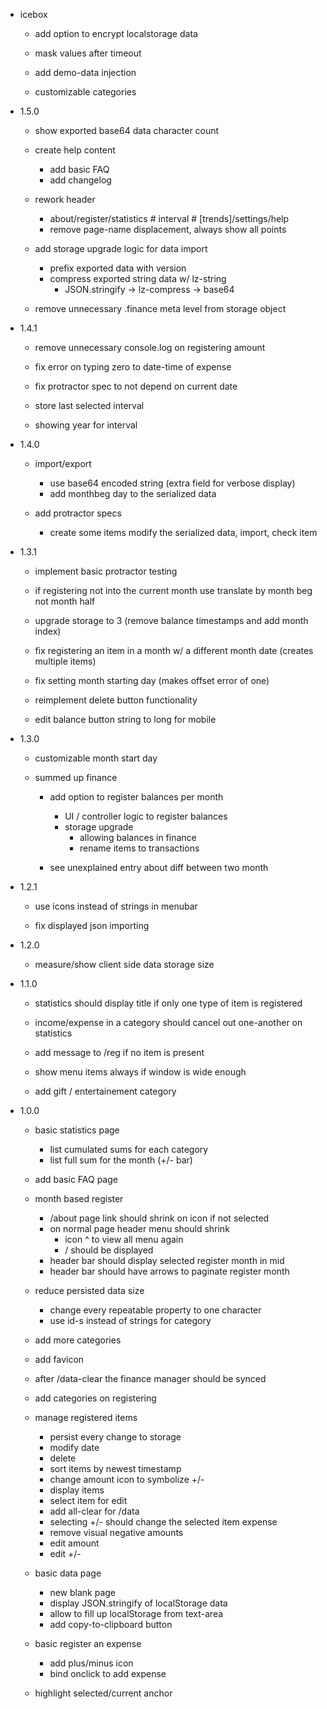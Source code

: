 - icebox
  - add option to encrypt localstorage data

  - mask values after timeout

  - add demo-data injection

  - customizable categories

+ 1.5.0
  + show exported base64 data character count

  + create help content
    + add basic FAQ
    + add changelog

  + rework header
    + about/register/statistics # interval # [trends]/settings/help
    + remove page-name displacement, always show all points

  + add storage upgrade logic for data import
    + prefix exported data with version
    + compress exported string data w/ lz-string
      + JSON.stringify -> lz-compress -> base64

  + remove unnecessary .finance meta level from storage object

+ 1.4.1
  + remove unnecessary console.log on registering amount

  + fix error on typing zero to date-time of expense

  + fix protractor spec to not depend on current date

  + store last selected interval

  + showing year for interval

+ 1.4.0
  + import/export
    + use base64 encoded string (extra field for verbose display)
    + add monthbeg day to the serialized data

  + add protractor specs
    + create some items modify the serialized data, import, check item

+ 1.3.1
  + implement basic protractor testing

  + if registering not into the current month use translate by month beg not month half

  + upgrade storage to 3 (remove balance timestamps and add month index)

  + fix registering an item in a month w/ a different month date (creates multiple items)

  + fix setting month starting day (makes offset error of one)

  + reimplement delete button functionality

  + edit balance button string to long for mobile

+ 1.3.0
  + customizable month start day

  + summed up finance
    + add option to register balances per month
      + UI / controller logic to register balances
      + storage upgrade
        + allowing balances in finance
        + rename items to transactions

    + see unexplained entry about diff between two month

+ 1.2.1
  + use icons instead of strings in menubar

  + fix displayed json importing

+ 1.2.0
  + measure/show client side data storage size

+ 1.1.0
  + statistics should display title if only one type of item is registered

  + income/expense in a category should cancel out one-another on statistics

  + add message to /reg if no item is present

  + show menu items always if window is wide enough

  + add gift / entertainement category

+ 1.0.0
  + basic statistics page
    + list cumulated sums for each category
    + list full sum for the month (+/- bar)

  + add basic FAQ page

  + month based register
    + /about page link should shrink on icon if not selected
    + on normal page header menu should shrink
      + icon ^ to view all menu again
      + /<current-page> should be displayed
    + header bar should display selected register month in mid
    + header bar should have arrows to paginate register month

  + reduce persisted data size
    + change every repeatable property to one character
    + use id-s instead of strings for category

  + add more categories

  + add favicon

  + after /data-clear the finance manager should be synced

  + add categories on registering

  + manage registered items
    + persist every change to storage
    + modify date
    + delete
    + sort items by newest timestamp
    + change amount icon to symbolize +/-
    + display items
    + select item for edit
    + add all-clear for /data
    + selecting +/- should change the selected item expense
    + remove visual negative amounts
    + edit amount
    + edit +/-

  + basic data page
    + new blank page
    + display JSON.stringify of localStorage data
    + allow to fill up localStorage from text-area
    + add copy-to-clipboard button

  + basic register an expense
    + add plus/minus icon
    + bind onclick to add expense

  + highlight selected/current anchor
